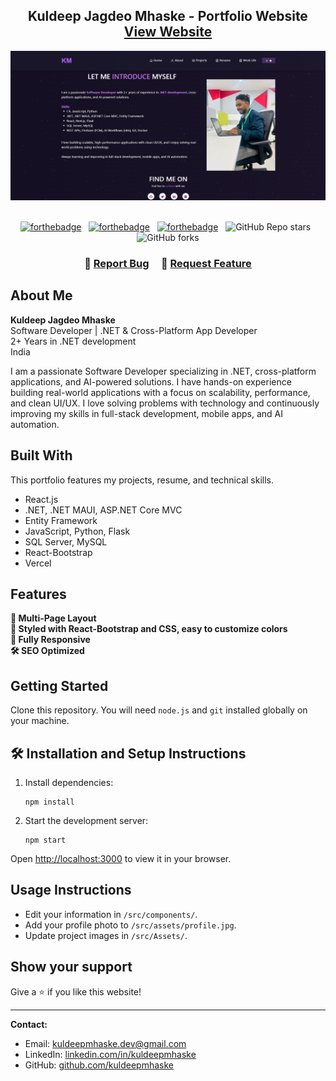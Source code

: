 <h2 align="center">
  Kuldeep Jagdeo Mhaske - Portfolio Website<br/>
  <a href="https://kuldeepmhaske.github.io/Portfolio/" target="_blank">View Website</a>
</h2>
<div align="center">
  <img alt="Demo" src="./Images/readme-img.png" />
</div>

<br/>

<center>

[![forthebadge](https://forthebadge.com/images/badges/built-with-love.svg)](https://forthebadge.com) &nbsp;
[![forthebadge](https://forthebadge.com/images/badges/made-with-javascript.svg)](https://forthebadge.com) &nbsp;
[![forthebadge](https://forthebadge.com/images/badges/open-source.svg)](https://forthebadge.com) &nbsp;
![GitHub Repo stars](https://img.shields.io/github/stars/kuldeepmhaske/Portfolio?color=red&logo=github&style=for-the-badge) &nbsp;
![GitHub forks](https://img.shields.io/github/forks/kuldeepmhaske/Portfolio?color=red&logo=github&style=for-the-badge)

</center>

<h3 align="center">
    🔹
    <a href="https://github.com/kuldeepmhaske/Portfolio/issues">Report Bug</a> &nbsp; &nbsp;
    🔹
    <a href="https://github.com/kuldeepmhaske/Portfolio/issues">Request Feature</a>
</h3>

## About Me

**Kuldeep Jagdeo Mhaske**  
Software Developer | .NET & Cross-Platform App Developer  
2+ Years in .NET development  
India

I am a passionate Software Developer specializing in .NET, cross-platform applications, and AI-powered solutions. I have hands-on experience building real-world applications with a focus on scalability, performance, and clean UI/UX. I love solving problems with technology and continuously improving my skills in full-stack development, mobile apps, and AI automation.

## Built With

This portfolio features my projects, resume, and technical skills.

- React.js
- .NET, .NET MAUI, ASP.NET Core MVC
- Entity Framework
- JavaScript, Python, Flask
- SQL Server, MySQL
- React-Bootstrap
- Vercel

## Features

**📖 Multi-Page Layout**  
**🎨 Styled with React-Bootstrap and CSS, easy to customize colors**  
**📱 Fully Responsive**  
**🛠 SEO Optimized**

## Getting Started

Clone this repository. You will need `node.js` and `git` installed globally on your machine.

## 🛠 Installation and Setup Instructions

1. Install dependencies:  
   ```
   npm install
   ```

2. Start the development server:  
   ```
   npm start
   ```

Open [http://localhost:3000](http://localhost:3000) to view it in your browser.

## Usage Instructions

- Edit your information in `/src/components/`.
- Add your profile photo to `/src/assets/profile.jpg`.
- Update project images in `/src/Assets/`.

## Show your support

Give a ⭐ if you like this website!

---

**Contact:**  
- Email: kuldeepmhaske.dev@gmail.com  
- LinkedIn: [linkedin.com/in/kuldeepmhaske](https://linkedin.com/in/kuldeepmhaske)  
- GitHub: [github.com/kuldeepmhaske](https://github.com/kuldeepmhaske)
